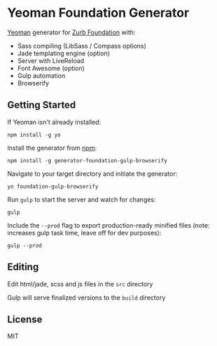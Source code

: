 # Yeoman Foundation Generator

[Yeoman](http://yeoman.io) generator for [Zurb Foundation](http://foundation.zurb.com/) with:

* Sass compiling (LibSass / Compass options)
* Jade templating engine (option)
* Server with LiveReload
* Font Awesome (option)
* Gulp automation
* Browserify

## Getting Started

If Yeoman isn't already installed:
```
npm install -g yo
```

Install the generator from [npm](https://www.npmjs.com/package/generator-foundation-gulp-browserify):
```
npm install -g generator-foundation-gulp-browserify
```

Navigate to your target directory and initiate the generator:
```
yo foundation-gulp-browserify
```

Run `gulp` to start the server and watch for changes:
```
gulp
```

Include the `--prod` flag to export production-ready minified files (note: increases gulp task time, leave off for dev purposes):
```
gulp --prod
```

## Editing

Edit html/jade, scss and js files in the `src` directory

Gulp will serve finalized versions to the `build` directory

## License

MIT
